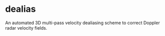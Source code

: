 # dealias

An automated 3D multi-pass velocity dealiasing scheme to correct Doppler radar velocity fields.

<!-- # References: -->

<!-- Based upon the work of:
J. Zhang and S. Wang, "An automated 2D multipass Doppler radar velocity dealiasing scheme," J. Atmos. Ocean. Technol., vol. 23, no. 9, pp. 1239–1248, 2006.
G. He, G. Li, X. Zou, and P. S. Ray, "A velocity dealiasing scheme for synthetic C-band data from China’s new generation weather radar system (CINRAD)," J. Atmos. Ocean. Technol., vol. 29, no. 9, pp. 1263–1274, 2012.
G. Li, G. He, X. Zou, and P. S. Ray, "A velocity dealiasing scheme for C-band weather radar systems," Adv. Atmos. Sci., vol. 31, no. 1, pp. 17–26, 2014. -->
